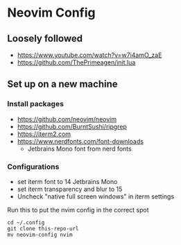 # Neovim Config

## Loosely followed
- https://www.youtube.com/watch?v=w7i4amO_zaE
- https://github.com/ThePrimeagen/init.lua

## Set up on a new machine

### Install packages
- https://github.com/neovim/neovim
- https://github.com/BurntSushi/ripgrep
- https://iterm2.com
- https://www.nerdfonts.com/font-downloads
    - Jetbrains Mono font from nerd fonts

### Configurations
- set iterm font to 14 Jetbrains Mono
- set iterm transparency and blur to 15
- Uncheck "native full screen windows" in iterm settings 

Run this to put the nvim config in the correct spot
```
cd ~/.config
git clone this-repo-url
mv neovim-config nvim
```

